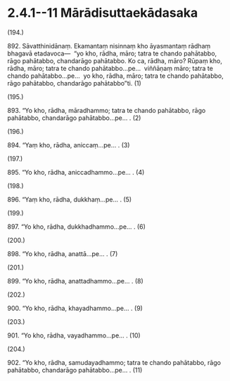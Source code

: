 # 2.4.1--11 Mārādisuttaekādasaka

(194.)

892\. Sāvatthinidānaṃ. Ekamantaṃ nisinnaṃ kho āyasmantaṃ rādhaṃ bhagavā etadavoca—  “yo kho, rādha, māro; tatra te chando pahātabbo, rāgo pahātabbo, chandarāgo pahātabbo. Ko ca, rādha, māro? Rūpaṃ kho, rādha, māro; tatra te chando pahātabbo…pe…  viññāṇaṃ māro; tatra te chando pahātabbo…pe…  yo kho, rādha, māro; tatra te chando pahātabbo, rāgo pahātabbo, chandarāgo pahātabbo”ti. (1)

(195.)

893\. “Yo kho, rādha, māradhammo; tatra te chando pahātabbo, rāgo pahātabbo, chandarāgo pahātabbo…pe… . (2)

(196.)

894\. “Yaṃ kho, rādha, aniccaṃ…pe… . (3)

(197.)

895\. “Yo kho, rādha, aniccadhammo…pe… . (4)

(198.)

896\. “Yaṃ kho, rādha, dukkhaṃ…pe… . (5)

(199.)

897\. “Yo kho, rādha, dukkhadhammo…pe… . (6)

(200.)

898\. “Yo kho, rādha, anattā…pe… . (7)

(201.)

899\. “Yo kho, rādha, anattadhammo…pe… . (8)

(202.)

900\. “Yo kho, rādha, khayadhammo…pe… . (9)

(203.)

901\. “Yo kho, rādha, vayadhammo…pe… . (10)

(204.)

902\. “Yo kho, rādha, samudayadhammo; tatra te chando pahātabbo, rāgo pahātabbo, chandarāgo pahātabbo…pe… . (11)
